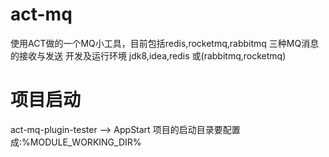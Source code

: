 # act-mq
使用ACT做的一个MQ小工具，目前包括redis,rocketmq,rabbitmq 三种MQ消息的接收与发送
开发及运行环境 jdk8,idea,redis 或(rabbitmq,rocketmq)

# 项目启动
act-mq-plugin-tester --> AppStart
项目的启动目录要配置成:%MODULE_WORKING_DIR%